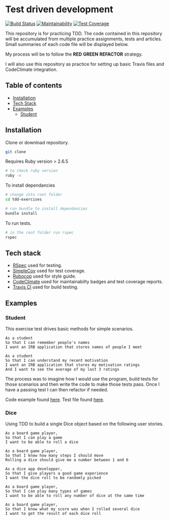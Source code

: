 # Test driven development
[![Build Status](https://travis-ci.com/jonesandy/tdd-exercises.svg?branch=master)](https://travis-ci.com/jonesandy/tdd-exercises) [![Maintainability](https://api.codeclimate.com/v1/badges/8df57e2cc1de188d3e75/maintainability)](https://codeclimate.com/github/jonesandy/tdd-exercises/maintainability) [![Test Coverage](https://api.codeclimate.com/v1/badges/8df57e2cc1de188d3e75/test_coverage)](https://codeclimate.com/github/jonesandy/tdd-exercises/test_coverage) 

This repository is for practicing TDD. The code contained in this repository will be accumulated from multiple practice assignments, tests and articles. Small summaries of each code file will be displayed below.

My process will be to follow the **RED** **GREEN** **REFACTOR** strategy.

I will also use this repository as practice for setting up basic Travis files and CodeClimate integration.

## Table of contents

*  [Installation](#installation)
*  [Tech Stack](#tech-stack) 
*  [Examples](#examples)
    * [Student](#student)
    

## Installation

Clone or download repository.   

```bash
git clone
```

Requires Ruby version > 2.6.5 
   
```bash
# to check ruby version
ruby -v
```

To install dependancies

```bash
# change into root folder
cd tdd-exercises

# run bundle to install dependancies
bundle install
```

To run tests.

```bash
# in the root folder run rspec
rspec
```

## Tech stack

* [RSpec](https://rspec.info/) used for testing.
* [SimpleCov](https://github.com/colszowka/simplecov) used for test coverage. 
* [Rubocop](https://github.com/rubocop-hq/rubocop) used for style guide.
* [CodeClimate](https://codeclimate.com/) used for maintainabilty badges and test coverage reports.
* [Travis CI](https://travis-ci.com/) used for build testing.

## Examples

### Student

This exercise test drives basic methods for simple scenarios.

```
As a student
So that I can remember people's names
I want an IRB application that stores names of people I meet

As a student
So that I can understand my recent motivation
I want an IRB application that stores my motivation ratings
And I want to see the average of my last 3 ratings
```

The process was to imagine how I would use the program, build tests for those scenarios and then write the code to make those tests pass. Once I have a passing test I can then refactor if needed.

Code example found [here](lib/student.rb). Test file found [here](spec/student_spec.rb).

### Dice

Using TDD to build a single Dice object based on the following user stories.

```
As a board game player,
So that I can play a game
I want to be able to roll a dice

As a board game player,
So that I know how many steps I should move
Rolling a dice should give me a number between 1 and 6

As a dice app developper,
So that I give players a good game experience
I want the dice roll to be randomly picked

As a board game player,
So that I can play many types of games
I want to be able to roll any number of dice at the same time

As a board game player,
So that I know what my score was when I rolled several dice
I want to get the result of each dice roll
```

